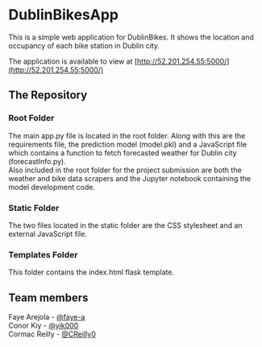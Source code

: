 # DublinBikesApp
This is a simple web application for DublinBikes. It shows the location and occupancy of each bike station in Dublin city.

The application is available to view at [http://52.201.254.55:5000/](http://52.201.254.55:5000/)


## The Repository

### Root Folder
The main app.py file is located in the root folder. Along with this are the requirements file, the prediction model (model.pkl) and a JavaScript file which contains a function to fetch forecasted weather for Dublin city (forecastInfo.py).<br/> 
Also included in the root folder for the project submission are both the weather and bike data scrapers and the Jupyter notebook containing the model development code.

### Static Folder
The two files located in the static folder are the CSS stylesheet and an external JavaScript file.

### Templates Folder
This folder contains the index.html flask template.


## Team members

Faye Arejola - [@faye-a](https://github.com/faye-a) <br/>
Conor Kiy - [@yik000](https://github.com/yik000) <br/>
Cormac Reilly - [@CReilly0](https://github.com/CReilly0) <br/>
